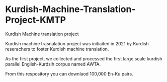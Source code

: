 # Kurdish-Machine-Translation-Project-KMTP
Kurdish Machine translation project

Kurdish machine trasnalation project was initiaited in 2021 by Kurdish reserachers to foster Kurdish machine translation. 

As the first project, we collected and processed the first large scale kurdish parallel English-Kurdsih corpus named AWTA. 

From this respository you can downlaod 100,000 En-Ku pairs. 
